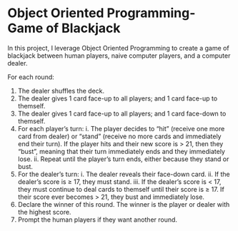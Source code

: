 # Object Oriented Programming- Game of Blackjack

In this project, I leverage Object Oriented Programming to create a game of blackjack between human players, naive computer players, and a computer dealer. 

For each round:
1. The dealer shuffles the deck.
2. The dealer gives 1 card face-up to all players; and 1 card face-up to themself.
3. The dealer gives 1 card face-up to all players; and 1 card face-down to themself.
4. For each player’s turn:
  i. The player decides to “hit” (receive one more card from dealer) or “stand” (receive
  no more cards and immediately end their turn). If the player hits and their new
  score is > 21, then they “bust”, meaning that their turn immediately ends and they
  immediately lose.
  ii. Repeat until the player’s turn ends, either because they stand or bust.
5. For the dealer’s turn:
  i. The dealer reveals their face-down card.
  ii. If the dealer’s score is ≥ 17, they must stand.
  iii. If the dealer’s score is < 17, they must continue to deal cards to themself until their
        score is ≥ 17. If their score ever becomes > 21, they bust and immediately lose.
5. Declare the winner of this round. The winner is the player or dealer with the highest
score.
6. Prompt the human players if they want another round.
